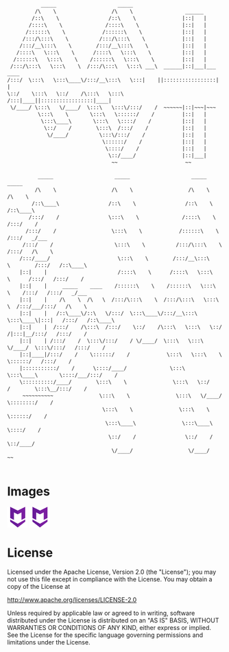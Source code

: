 ```
           _____                    _____                                                            
         /\    \                  /\    \                 ______                                    
        /::\    \                /::\    \               |::|   |                                   
       /::::\    \              /::::\    \              |::|   |                                   
      /::::::\    \            /::::::\    \             |::|   |                                   
     /:::/\:::\    \          /:::/\:::\    \            |::|   |                                   
    /:::/__\:::\    \        /:::/__\:::\    \           |::|   |                                   
   /::::\   \:::\    \      /::::\   \:::\    \          |::|   |                                   
  /::::::\   \:::\    \    /::::::\   \:::\    \         |::|   |                                   
 /:::/\:::\   \:::\    \  /:::/\:::\   \:::\ ___\  ______|::|___|___ ____                           
/:::/  \:::\   \:::\____\/:::/__\:::\   \:::|    ||:::::::::::::::::|    |                          
\::/    \:::\   \::/    /\:::\   \:::\  /:::|____||:::::::::::::::::|____|                          
 \/____/ \:::\   \/____/  \:::\   \:::\/:::/    /  ~~~~~~|::|~~~|~~~                                
          \:::\    \       \:::\   \::::::/    /         |::|   |                                   
           \:::\____\       \:::\   \::::/    /          |::|   |                                   
            \::/    /        \:::\  /:::/    /           |::|   |                                   
             \/____/          \:::\/:::/    /            |::|   |                                   
                               \::::::/    /             |::|   |                                   
                                \::::/    /              |::|   |                                   
                                 \::/____/               |::|___|                                   
                                  ~~                      ~~                                        
                                                                                                    
          _____                    _____                    _____                    _____          
         /\    \                  /\    \                  /\    \                  /\    \         
        /::\____\                /::\    \                /::\    \                /::\____\        
       /:::/    /                \:::\    \              /::::\    \              /:::/    /        
      /:::/    /                  \:::\    \            /::::::\    \            /:::/   _/___      
     /:::/    /                    \:::\    \          /:::/\:::\    \          /:::/   /\    \     
    /:::/____/                      \:::\    \        /:::/__\:::\    \        /:::/   /::\____\    
    |::|    |                       /::::\    \      /::::\   \:::\    \      /:::/   /:::/    /    
    |::|    |     _____    ____    /::::::\    \    /::::::\   \:::\    \    /:::/   /:::/   _/___  
    |::|    |    /\    \  /\   \  /:::/\:::\    \  /:::/\:::\   \:::\    \  /:::/___/:::/   /\    \ 
    |::|    |   /::\____\/::\   \/:::/  \:::\____\/:::/__\:::\   \:::\____\|:::|   /:::/   /::\____\
    |::|    |  /:::/    /\:::\  /:::/    \::/    /\:::\   \:::\   \::/    /|:::|__/:::/   /:::/    /
    |::|    | /:::/    /  \:::\/:::/    / \/____/  \:::\   \:::\   \/____/  \:::\/:::/   /:::/    / 
    |::|____|/:::/    /    \::::::/    /            \:::\   \:::\    \       \::::::/   /:::/    /  
    |:::::::::::/    /      \::::/____/              \:::\   \:::\____\       \::::/___/:::/    /   
    \::::::::::/____/        \:::\    \               \:::\   \::/    /        \:::\__/:::/    /    
     ~~~~~~~~~~               \:::\    \               \:::\   \/____/          \::::::::/    /     
                               \:::\    \               \:::\    \               \::::::/    /      
                                \:::\____\               \:::\____\               \::::/    /       
                                 \::/    /                \::/    /                \::/____/        
                                  \/____/                  \/____/                  ~~              
                                                                                                  
```

Images
=======
 
![alt text][color]
![alt text][blur]

[color]: https://github.com/adam-p/markdown-here/raw/master/src/common/images/icon48.png "Colored"
[blur]: https://github.com/adam-p/markdown-here/raw/master/src/common/images/icon48.png "Blurred"

License
=======
Licensed under the Apache License, Version 2.0 (the "License"); you may not
use this file except in compliance with the License. You may obtain a copy of
the License at

<http://www.apache.org/licenses/LICENSE-2.0>

Unless required by applicable law or agreed to in writing, software
distributed under the License is distributed on an "AS IS" BASIS, WITHOUT
WARRANTIES OR CONDITIONS OF ANY KIND, either express or implied. See the
License for the specific language governing permissions and limitations under
the License.